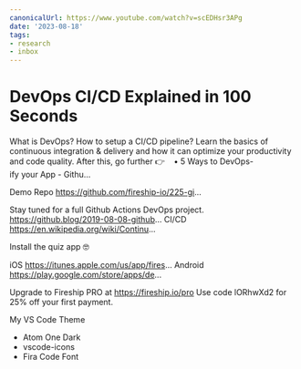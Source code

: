 ```yaml
---
canonicalUrl: https://www.youtube.com/watch?v=scEDHsr3APg
date: '2023-08-18'
tags:
- research
- inbox
---
```


# DevOps CI/CD Explained in 100 Seconds

What is DevOps? How to setup a CI/CD pipeline?  Learn the basics of continuous integration & delivery and how it can optimize your productivity and code quality. After this, go further 👉    • 5 Ways to DevOps-ify your App - Githu...  

Demo Repo https://github.com/fireship-io/225-gi...

Stay tuned for a full Github Actions DevOps project. https://github.blog/2019-08-08-github...
CI/CD https://en.wikipedia.org/wiki/Continu...

Install the quiz app 🤓

iOS https://itunes.apple.com/us/app/fires...
Android https://play.google.com/store/apps/de...

Upgrade to Fireship PRO at https://fireship.io/pro
Use code lORhwXd2 for 25% off your first payment.

My VS Code Theme

- Atom One Dark
- vscode-icons
- Fira Code Font